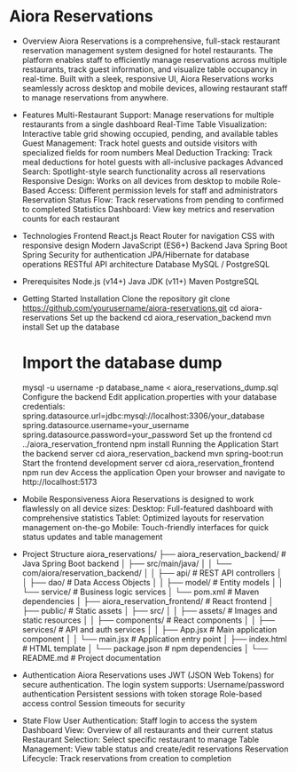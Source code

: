# Aiora Reservations

- Overview
Aiora Reservations is a comprehensive, full-stack restaurant reservation management system designed for hotel restaurants. The platform enables staff to efficiently manage reservations across multiple restaurants, track guest information, and visualize table occupancy in real-time.
Built with a sleek, responsive UI, Aiora Reservations works seamlessly across desktop and mobile devices, allowing restaurant staff to manage reservations from anywhere.

- Features
Multi-Restaurant Support: Manage reservations for multiple restaurants from a single dashboard
Real-Time Table Visualization: Interactive table grid showing occupied, pending, and available tables
Guest Management: Track hotel guests and outside visitors with specialized fields for room numbers
Meal Deduction Tracking: Track meal deductions for hotel guests with all-inclusive packages
Advanced Search: Spotlight-style search functionality across all reservations
Responsive Design: Works on all devices from desktop to mobile
Role-Based Access: Different permission levels for staff and administrators
Reservation Status Flow: Track reservations from pending to confirmed to completed
Statistics Dashboard: View key metrics and reservation counts for each restaurant

- Technologies
Frontend
React.js
React Router for navigation
CSS with responsive design
Modern JavaScript (ES6+)
Backend
Java Spring Boot
Spring Security for authentication
JPA/Hibernate for database operations
RESTful API architecture
Database
MySQL / PostgreSQL

- Prerequisites
Node.js (v14+)
Java JDK (v11+)
Maven
PostgreSQL 

- Getting Started
Installation
Clone the repository
   git clone https://github.com/yourusername/aiora-reservations.git
   cd aiora-reservations
Set up the backend
   cd aiora_reservation_backend
   mvn install
Set up the database
   # Import the database dump
   mysql -u username -p database_name < aiora_reservations_dump.sql
Configure the backend
Edit application.properties with your database credentials:
    spring.datasource.url=jdbc:mysql://localhost:3306/your_database
   spring.datasource.username=your_username
   spring.datasource.password=your_password
Set up the frontend
   cd ../aiora_reservation_frontend
   npm install
Running the Application
Start the backend server
   cd aiora_reservation_backend
   mvn spring-boot:run
Start the frontend development server
   cd aiora_reservation_frontend
   npm run dev
Access the application
Open your browser and navigate to http://localhost:5173

- Mobile Responsiveness
Aiora Reservations is designed to work flawlessly on all device sizes:
Desktop: Full-featured dashboard with comprehensive statistics
Tablet: Optimized layouts for reservation management on-the-go
Mobile: Touch-friendly interfaces for quick status updates and table management
    
- Project Structure
aiora_reservations/
├── aiora_reservation_backend/      # Java Spring Boot backend
│   ├── src/main/java/
│   │   └── com/aiora/reservation_backend/
│   │       ├── api/                # REST API controllers
│   │       ├── dao/                # Data Access Objects
│   │       ├── model/              # Entity models
│   │       └── service/            # Business logic services
│   └── pom.xml                     # Maven dependencies
│
├── aiora_reservation_frontend/     # React frontend
│   ├── public/                     # Static assets
│   ├── src/
│   │   ├── assets/                 # Images and static resources
│   │   ├── components/             # React components
│   │   ├── services/               # API and auth services
│   │   ├── App.jsx                 # Main application component
│   │   └── main.jsx                # Application entry point
│   ├── index.html                  # HTML template
│   └── package.json                # npm dependencies
│
└── README.md                       # Project documentation
- Authentication
Aiora Reservations uses JWT (JSON Web Tokens) for secure authentication. The login system supports:
Username/password authentication
Persistent sessions with token storage
Role-based access control
Session timeouts for security

- State Flow
User Authentication: Staff login to access the system
Dashboard View: Overview of all restaurants and their current status
Restaurant Selection: Select specific restaurant to manage
Table Management: View table status and create/edit reservations
Reservation Lifecycle: Track reservations from creation to completion